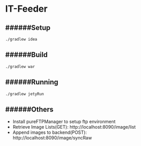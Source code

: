 IT-Feeder
=====================

######Setup
-------
    ./gradlew idea

######Build
--------
    ./gradlew war

######Running
-------
    ./gradlew jetyRun 

######Others
--------
* Install pureFTPManager to setup ftp environment
* Retrieve Image Lists(GET): http://localhost:8090/image/list
* Append images to backend(POST): http://localhost:8090/image/syncRaw
